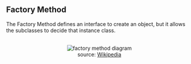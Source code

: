 ## Factory Method
The Factory Method defines an interface to create an object, but it allows the subclasses to decide that instance class.
<br />
<br />
<div align="center">
  <img src="https://upload.wikimedia.org/wikipedia/commons/4/43/W3sDesign_Factory_Method_Design_Pattern_UML.jpg" alt="factory method diagram"  />
  <br />
  <span>source: <a href="https://en.wikipedia.org/wiki/Factory_method_pattern#:~:text=In%20class%2Dbased%20programming%2C%20the,object%20that%20will%20be%20created.">Wikipedia</a></span>
</div>